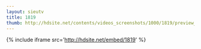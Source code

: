 ```yaml
---
layout: sieutv
title: 1819
thumb: http://hdsite.net/contents/videos_screenshots/1000/1819/preview_360p.mp4.jpg
---
```

{% include iframe src='http://hdsite.net/embed/1819' %}
 
